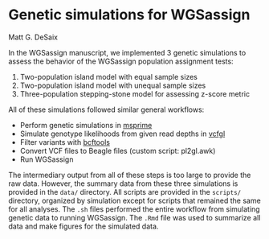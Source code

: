 Genetic simulations for WGSassign
================
Matt G. DeSaix


In the WGSassign manuscript, we implemented 3 genetic simulations to assess the behavior of the WGSassign population assignment tests:

1.  Two-population island model with equal sample sizes
2.  Two-population island model with unequal sample sizes
3.  Three-population stepping-stone model for assessing z-score metric

All of these simulations followed similar general workflows:

* Perform genetic simulations in [msprime](https://tskit.dev/msprime/docs/stable/intro.html)
* Simulate genotype likelihoods from given read depths in [vcfgl](https://github.com/isinaltinkaya/vcfgl)
* Filter variants with [bcftools](https://samtools.github.io/bcftools/bcftools.html)
* Convert VCF files to Beagle files (custom script: pl2gl.awk)
* Run WGSassign

The intermediary output from all of these steps is too large to provide the raw data. However, the summary data from these three simulations is provided in the `data/` directory. All scripts are provided in the `scripts/` directory, organized by simulation except for scripts that remained the same for all analyses. The `.sh` files performed the entire workflow from simulating genetic data to running WGSassign. The `.Rmd` file was used to summarize all data and make figures for the simulated data.

